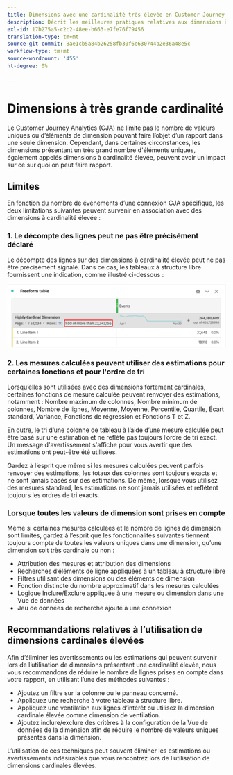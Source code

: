 ```yaml
---
title: Dimensions avec une cardinalité très élevée en Customer Journey Analytics
description: Décrit les meilleures pratiques relatives aux dimensions à cardinalité élevée dans le Customer Journey Analytics
exl-id: 17b275a5-c2c2-48ee-b663-e7fe76f79456
translation-type: tm+mt
source-git-commit: 8ae1cb5a84b26258fb30f6e630744b2e36a48e5c
workflow-type: tm+mt
source-wordcount: '455'
ht-degree: 0%

---
```


# Dimensions à très grande cardinalité

Le Customer Journey Analytics (CJA) ne limite pas le nombre de valeurs uniques ou d’éléments de dimension pouvant faire l’objet d’un rapport dans une seule dimension. Cependant, dans certaines circonstances, les dimensions présentant un très grand nombre d&#39;éléments uniques, également appelés dimensions à cardinalité élevée, peuvent avoir un impact sur ce sur quoi on peut faire rapport.

## Limites

En fonction du nombre de événements d’une connexion CJA spécifique, les deux limitations suivantes peuvent survenir en association avec des dimensions à cardinalité élevée :

### 1. Le décompte des lignes peut ne pas être précisément déclaré

Le décompte des lignes sur des dimensions à cardinalité élevée peut ne pas être précisément signalé. Dans ce cas, les tableaux à structure libre fournissent une indication, comme illustré ci-dessous :

![](assets/high-cardinality.png)

### 2. Les mesures calculées peuvent utiliser des estimations pour certaines fonctions et pour l&#39;ordre de tri

Lorsqu’elles sont utilisées avec des dimensions fortement cardinales, certaines fonctions de mesure calculée peuvent renvoyer des estimations, notamment : Nombre maximum de colonnes, Nombre minimum de colonnes, Nombre de lignes, Moyenne, Moyenne, Percentile, Quartile, Écart standard, Variance, Fonctions de régression et Fonctions T et Z.

En outre, le tri d’une colonne de tableau à l’aide d’une mesure calculée peut être basé sur une estimation et ne reflète pas toujours l’ordre de tri exact. Un message d&#39;avertissement s&#39;affiche pour vous avertir que des estimations ont peut-être été utilisées.

Gardez à l’esprit que même si les mesures calculées peuvent parfois renvoyer des estimations, les totaux des colonnes sont toujours exacts et ne sont jamais basés sur des estimations. De même, lorsque vous utilisez des mesures standard, les estimations ne sont jamais utilisées et reflètent toujours les ordres de tri exacts.

### Lorsque toutes les valeurs de dimension sont prises en compte

Même si certaines mesures calculées et le nombre de lignes de dimension sont limités, gardez à l’esprit que les fonctionnalités suivantes tiennent toujours compte de toutes les valeurs uniques dans une dimension, qu’une dimension soit très cardinale ou non :

* Attribution des mesures et attribution des dimensions
* Recherches d’éléments de ligne appliquées à un tableau à structure libre
* Filtres utilisant des dimensions ou des éléments de dimension
* Fonction distincte du nombre approximatif dans les mesures calculées
* Logique Inclure/Exclure appliquée à une mesure ou dimension dans une Vue de données
* Jeu de données de recherche ajouté à une connexion

## Recommandations relatives à l’utilisation de dimensions cardinales élevées

Afin d’éliminer les avertissements ou les estimations qui peuvent survenir lors de l’utilisation de dimensions présentant une cardinalité élevée, nous vous recommandons de réduire le nombre de lignes prises en compte dans votre rapport, en utilisant l’une des méthodes suivantes :

* Ajoutez un filtre sur la colonne ou le panneau concerné.
* Appliquez une recherche à votre tableau à structure libre.
* Appliquez une ventilation aux lignes d’intérêt ou utilisez la dimension cardinale élevée comme dimension de ventilation.
* Ajoutez inclure/exclure des critères à la configuration de la Vue de données de la dimension afin de réduire le nombre de valeurs uniques présentes dans la dimension.

L’utilisation de ces techniques peut souvent éliminer les estimations ou avertissements indésirables que vous rencontrez lors de l’utilisation de dimensions cardinales élevées.
